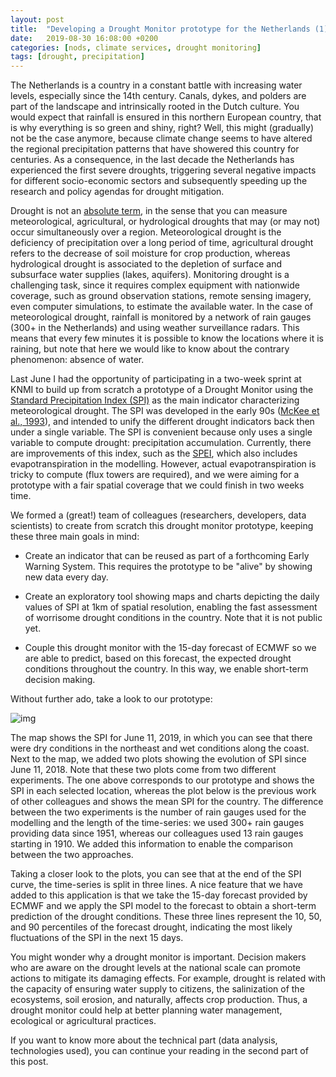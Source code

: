 ```yaml
---
layout: post
title:  "Developing a Drought Monitor prototype for the Netherlands (1)"
date:   2019-08-30 16:08:00 +0200
categories: [nods, climate services, drought monitoring]
tags: [drought, precipitation]
---
```


The Netherlands is a country in a constant battle with increasing water levels, especially since the 14th century. Canals, dykes, and polders are part of the landscape and intrinsically rooted in the Dutch culture. You would expect that rainfall is ensured in this northern European country, that is why everything is so green and shiny, right? Well, this might (gradually) not be the case anymore, because climate change seems to have altered the regional precipitation patterns that have showered this country for centuries. As a consequence, in the last decade the Netherlands has experienced the first severe droughts, triggering several negative impacts for different socio-economic sectors and subsequently speeding up the research and policy agendas for drought mitigation. 

Drought is not an [absolute term](https://www.ncdc.noaa.gov/monitoring-references/dyk/drought-definition), in the sense that you can measure meteorological, agricultural, or hydrological droughts  that may (or may not) occur simultaneously over a region. Meteorological drought is the deficiency of precipitation over a long period of time, agricultural drought refers to the decrease of soil moisture for crop production, whereas hydrological drought is associated to the depletion of surface and subsurface water supplies (lakes, aquifers). Monitoring drought is a challenging task, since it requires complex equipment with nationwide coverage, such as ground observation stations, remote sensing imagery, even computer simulations, to estimate the available water. In the case of meteorological drought, rainfall is monitored by a network of rain gauges (300+ in the Netherlands) and using weather surveillance radars. This means that every few minutes it is possible to know the locations where it is raining, but note that here we would like to know about the contrary phenomenon: absence of water. 

Last June I had the opportunity of participating in a two-week sprint at KNMI to build up from scratch a prototype of a Drought Monitor using the [Standard Precipitation Index (SPI)](https://climatedataguide.ucar.edu/climate-data/standardized-precipitation-index-spi) as the main indicator characterizing meteorological drought. The SPI was developed in the early 90s ([McKee et al., 1993](https://climate.colostate.edu/pdfs/relationshipofdroughtfrequency.pdf)), and intended to unify the different drought indicators back then under a single variable. The SPI is convenient because only uses a single variable to compute drought: precipitation accumulation. Currently, there are improvements of this index, such as the [SPEI](http://citeseerx.ist.psu.edu/viewdoc/download?doi=10.1.1.473.7345&rep=rep1&type=pdf), which also includes evapotranspiration in the modelling. However, actual evapotranspiration is tricky to compute (flux towers are required), and we were aiming for a prototype with a fair spatial coverage that we could finish in two weeks time.

We formed a (great!) team of colleagues (researchers, developers, data scientists) to create from scratch this drought monitor prototype, keeping these three main goals in mind:

- Create an indicator that can be reused as part of a forthcoming Early Warning System. This requires the prototype to be "alive" by showing new data every day.

- Create an exploratory tool showing maps and charts depicting the daily values of SPI at 1km of spatial resolution, enabling the fast assessment of worrisome drought conditions in the country. Note that it is not public yet. 

- Couple this drought monitor with the 15-day forecast of ECMWF so we are able to predict, based on this forecast, the expected drought conditions throughout the country. In this way, we enable short-term decision making.

  

Without further ado, take a look to our prototype:

![img](https://lh6.googleusercontent.com/KI_mavEemqOsjMfJ5chlERDGrdQj7N_3_E8eiTPzkbwWpvNW9O7Lg3wCSlEvR7es5ZFazKpZDcts6kO6jwXHUecQQDzSZz9ddaZK1uOBxBrtnui0ERongMRCppep_ejG0wefUCFc)



The map shows the SPI for June 11, 2019, in which you can see that there were dry conditions in the northeast and wet conditions along the coast. Next to the map, we added two plots showing the evolution of SPI since June 11, 2018. Note that these two plots come from two different experiments. The one above corresponds to our prototype and shows the SPI in each selected location, whereas the plot below is the previous work of other colleagues and shows the mean SPI for the country. The difference between the two experiments is the number of rain gauges used for the modelling and the length of the time-series: we used 300+ rain gauges providing data since 1951, whereas our colleagues used 13 rain gauges starting in 1910. We added this information to enable the comparison between the two approaches. 

Taking a closer look to the plots, you can see that at the end of the SPI curve, the time-series is split in three lines. A nice feature that we have added to this application is that we take the 15-day forecast provided by ECMWF and we apply the SPI model to the forecast to obtain a short-term prediction of the drought conditions. These three lines represent the 10, 50, and 90 percentiles of the forecast drought, indicating the most likely fluctuations of the SPI in the next 15 days. 

You might wonder why a drought monitor is important. Decision makers who are aware on the drought levels at the national scale can promote actions to mitigate its damaging effects. For example, drought is related with the capacity of ensuring water supply to citizens, the salinization of the ecosystems, soil erosion, and naturally, affects crop production. Thus, a drought monitor could help at better planning water management, ecological or agricultural practices.

If you want to know more about the technical part (data analysis, technologies used), you can continue your reading in the second part of this post. 

